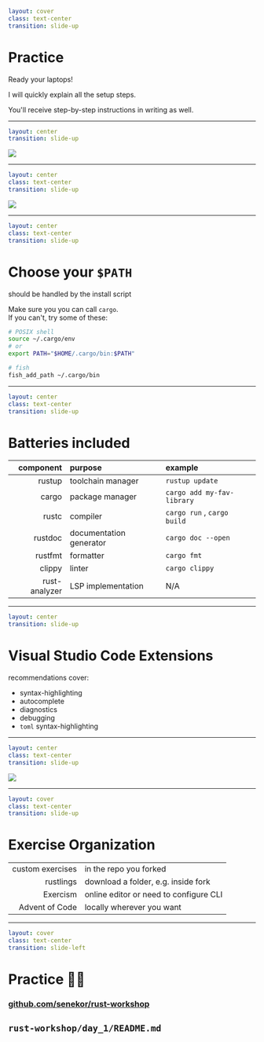 ```yaml
layout: cover
class: text-center
transition: slide-up
```

# Practice

Ready your laptops!

I will quickly explain all the setup steps.

You'll receive step-by-step instructions in writing as well.

---

```yaml
layout: center
transition: slide-up
```

![](/fork.png)

<div
    style="border-color: red"
    class="border-4 absolute top-36.5 left-81 w-62 h-9"
></div>

<div
    style="border-color: red"
    class="border-4 absolute top-72.5 left-156 w-35.5 h-10.8"
></div>
<Arrow color="red" x1="780" y1="420" x2="740" y2="350" />

---

```yaml
layout: center
class: text-center
transition: slide-up
```

![](/install-page.png)

<div
    style="border-color: red"
    class="border-4 absolute top-8.2 left-92 w-21 h-8"
></div>
<Arrow color="red" x1="300" y1="120" x2="360" y2="80" />

<div
    style="border-color: red"
    class="border-4 absolute top-20 left-120 w-18 h-10"
></div>
<Arrow color="red" x1="400" y1="120" x2="460" y2="105" />

<Arrow color="red" x1="100" y1="456" x2="180" y2="456" />

---

```yaml
layout: center
class: text-center
transition: slide-up
```

# Choose your `$PATH`

should be handled by the install script

Make sure you you can call `cargo`.\
If you can't, try some of these:

```bash {lineNumbers: false}
# POSIX shell
source ~/.cargo/env
# or
export PATH="$HOME/.cargo/bin:$PATH"
```

```sh {lineNumbers: false}
# fish
fish_add_path ~/.cargo/bin
```

---

```yaml
layout: center
class: text-center
transition: slide-up
```

# Batteries included

|     component | purpose                 | example                     |
| ------------: | :---------------------- | :-------------------------- |
|        rustup | toolchain manager       | `rustup update`             |
|         cargo | package manager         | `cargo add my-fav-library`  |
|         rustc | compiler                | `cargo run` , `cargo build` |
|       rustdoc | documentation generator | `cargo doc --open`          |
|       rustfmt | formatter               | `cargo fmt`                 |
|        clippy | linter                  | `cargo clippy`              |
| rust-analyzer | LSP implementation      | N/A                         |

---

```yaml
layout: center
transition: slide-up
```

# Visual Studio Code Extensions

recommendations cover:

- syntax-highlighting
- autocomplete
- diagnostics
- debugging
- `toml` syntax-highlighting

---

```yaml
layout: center
class: text-center
transition: slide-up
```

<img
    src="/vscode-clippy.png"
    class="w-80%"
/>

<div
    style="border-color: red"
    class="border-4 absolute top-18 left-18 w-52 h-9.3"
></div>

<div
    style="border-color: red"
    class="border-4 absolute top-106 left-68 w-72 h-24"
></div>

---

```yaml
layout: cover
class: text-center
transition: slide-up
```

# Exercise Organization

|                  |                                        |
| ---------------: | :------------------------------------- |
| custom exercises | in the repo you forked                 |
|        rustlings | download a folder, e.g. inside fork    |
|         Exercism | online editor or need to configure CLI |
|   Advent of Code | locally wherever you want              |

---

```yaml
layout: cover
class: text-center
transition: slide-left
```

# Practice 🧑‍💻

### [github.com/senekor/rust-workshop](https://github.com/senekor/rust-workshop)

<div class="h-8"></div>

## `rust-workshop/day_1/README.md`
